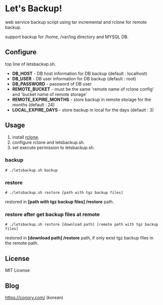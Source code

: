 # Let's Backup!
web service backup script using tar incremental and rclone for remote backup.

support backup for /home, /var/log directory and MYSQL DB.

## Configure
top line of letsbackup.sh.
- **DB_HOST** - DB host information for DB backup (default : localhost)
- **DB_USER** - DB user information for DB backup (default : root)
- **DB_PASSWORD** - password of DB user
- **REMOTE_BUCKET** - must be the same 'remote name of rclone config' and 'bucket name of remote storage'
- **REMOTE_EXPIRE_MONTHS** - store backup in remote storage for the months (default : 24)
- **LOCAL_EXPIRE_DAYS** - store backup in local for the days (default : 3)

## Usage
1. install [rclone](https://github.com/ncw/rclone).
2. configure rclone and letsbackup.sh.
3. set execute permission to letsbackup.sh.
### backup
```
# ./letsbackup.sh backup
```
### restore
```
# ./letsbackup.sh restore [path with tgz backup files]
```
restored in **[path with tgz backup files] /restore** path.
### restore after get backup files at remote
```
# ./letsbackup.sh restore [download path] [remote path with tgz backup files]
```
restored in **[download path] /restore** path, if only exist tgz backup files in the remote path.

## License
MIT License

## Blog
https://conory.com/ (korean)
